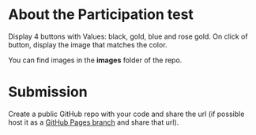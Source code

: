 # About the Participation test
Display 4 buttons with Values: black, gold, blue and rose gold. On click of button, display the image that matches the color.

You can find images in the **images** folder of the repo.

# Submission
Create a public GitHub repo with your code and share the url (if possible host it as a [GitHub Pages branch](https://pages.github.com/) and share that url).

